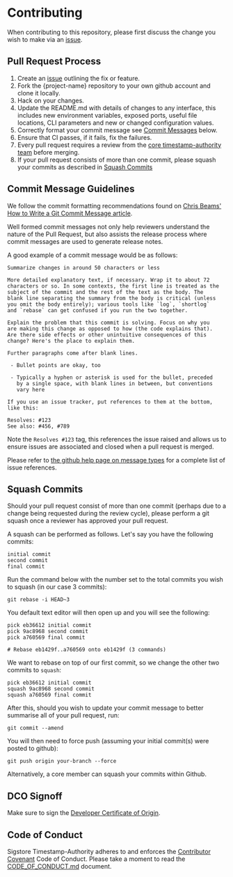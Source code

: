 # Contributing

When contributing to this repository, please first discuss the change you wish
to make via an [issue](https://github.com/sigstore/timestamp-authority/issues).

## Pull Request Process

1. Create an [issue](https://github.com/sigstore/timestamp-authority/issues)
   outlining the fix or feature.
2. Fork the {project-name} repository to your own github account and clone it locally.
3. Hack on your changes.
4. Update the README.md with details of changes to any interface, this includes new environment
   variables, exposed ports, useful file locations, CLI parameters and
   new or changed configuration values.
5. Correctly format your commit message see [Commit Messages](#commit-message-guidelines)
   below.
6. Ensure that CI passes, if it fails, fix the failures.
7. Every pull request requires a review from the [core timestamp-authority team](https://github.com/orgs/github.com/sigstore/teams/tsa-codeowners)
   before merging.
8. If your pull request consists of more than one commit, please squash your
   commits as described in [Squash Commits](#squash-commits)

## Commit Message Guidelines

We follow the commit formatting recommendations found on [Chris Beams' How to Write a Git Commit Message article](https://chris.beams.io/posts/git-commit/).

Well formed commit messages not only help reviewers understand the nature of
the Pull Request, but also assists the release process where commit messages
are used to generate release notes.

A good example of a commit message would be as follows:

```text
Summarize changes in around 50 characters or less

More detailed explanatory text, if necessary. Wrap it to about 72
characters or so. In some contexts, the first line is treated as the
subject of the commit and the rest of the text as the body. The
blank line separating the summary from the body is critical (unless
you omit the body entirely); various tools like `log`, `shortlog`
and `rebase` can get confused if you run the two together.

Explain the problem that this commit is solving. Focus on why you
are making this change as opposed to how (the code explains that).
Are there side effects or other unintuitive consequences of this
change? Here's the place to explain them.

Further paragraphs come after blank lines.

 - Bullet points are okay, too

 - Typically a hyphen or asterisk is used for the bullet, preceded
   by a single space, with blank lines in between, but conventions
   vary here

If you use an issue tracker, put references to them at the bottom,
like this:

Resolves: #123
See also: #456, #789
```

Note the `Resolves #123` tag, this references the issue raised and allows us to
ensure issues are associated and closed when a pull request is merged.

Please refer to [the github help page on message types](https://help.github.com/articles/closing-issues-using-keywords/) for a complete list of issue references.

## Squash Commits

Should your pull request consist of more than one commit (perhaps due to
a change being requested during the review cycle), please perform a git squash
once a reviewer has approved your pull request.

A squash can be performed as follows. Let's say you have the following commits:

```text
initial commit
second commit
final commit
```

Run the command below with the number set to the total commits you wish to
squash (in our case 3 commits):

```shell
git rebase -i HEAD~3
```

You default text editor will then open up and you will see the following:

```shell
pick eb36612 initial commit
pick 9ac8968 second commit
pick a760569 final commit

# Rebase eb1429f..a760569 onto eb1429f (3 commands)
```

We want to rebase on top of our first commit, so we change the other two commits
to `squash`:

```shell
pick eb36612 initial commit
squash 9ac8968 second commit
squash a760569 final commit
```

After this, should you wish to update your commit message to better summarise
all of your pull request, run:

```shell
git commit --amend
```

You will then need to force push (assuming your initial commit(s) were posted
to github):

```shell
git push origin your-branch --force
```

Alternatively, a core member can squash your commits within Github.

## DCO Signoff

Make sure to sign the [Developer Certificate of
Origin](https://git-scm.com/docs/git-commit#Documentation/git-commit.txt---signoff).

## Code of Conduct

Sigstore Timestamp-Authority adheres to and enforces the [Contributor Covenant](http://contributor-covenant.org/version/1/4/) Code of Conduct.
Please take a moment to read the [CODE_OF_CONDUCT.md](/CODE_OF_CONDUCT.md) document.
